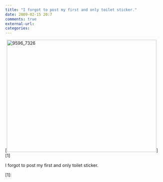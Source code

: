 ```yaml
---
title: "I forgot to post my first and only toilet sticker."
date: 2009-02-15 20:7
comments: true
external-url:
categories:
---
```

[<img src="http://c.asset.soup.io/asset/0242/9596_7326.jpeg" width="480" height="360" alt="9596_7326" />][1]

I forgot to post my first and only toilet sticker.

  [1]:
